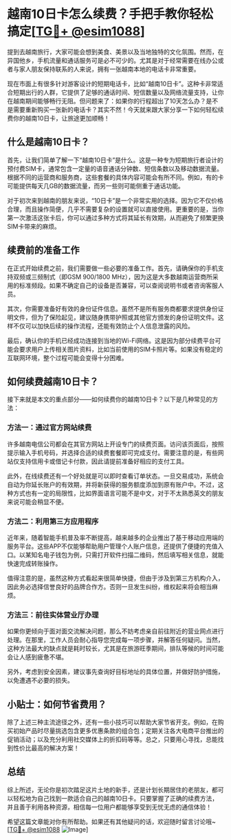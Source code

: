 # 越南10日卡怎么续费？手把手教你轻松搞定[[TG💪+ @esim1088](https://t.me/s/esim1088)]

提到去越南旅行，大家可能会想到美食、美景以及当地独特的文化氛围。然而，在异国他乡，手机流量和通话服务可是必不可少的。尤其是对于经常需要在线办公或者与家人朋友保持联系的人来说，拥有一张越南本地的电话卡非常重要。

现在市面上有很多针对游客设计的短期电话卡，比如“越南10日卡”。这种卡非常适合短期出行的人群，它提供了足够的通话时间、短信数量以及网络流量支持，让你在越南期间能够畅行无阻。但问题来了：如果你的行程超出了10天怎么办？是不是需要重新购买一张新的电话卡？其实不然！今天就来跟大家分享一下如何轻松续费你的越南10日卡，让旅途更加顺畅！

## 什么是越南10日卡？

首先，让我们简单了解一下“越南10日卡”是什么。这是一种专为短期旅行者设计的预付费SIM卡，通常包含一定量的语音通话分钟数、短信条数以及移动数据流量。根据不同的运营商和服务商，这些套餐的具体内容可能会有所不同。例如，有的卡可能提供每天几GB的数据流量，而另一些则可能侧重于通话功能。

对于初次来到越南的朋友来说，“10日卡”是一个非常实用的选择。因为它不仅价格合理，而且操作简便，几乎不需要复杂的设置就可以直接使用。更重要的是，当你第一次激活这张卡后，你可以通过多种方式将其延长有效期，从而避免了频繁更换SIM卡带来的麻烦。

## 续费前的准备工作

在正式开始续费之前，我们需要做一些必要的准备工作。首先，请确保你的手机支持双频或三频制式（即GSM 900/1800 MHz），因为这是大多数越南运营商所采用的标准频段。如果不确定自己的设备是否兼容，可以查阅说明书或者咨询客服人员。

其次，你需要准备好有效的身份证件信息。虽然不是所有服务商都要求提供身份证明文件，但为了保险起见，建议随身携带护照或其他官方颁发的身份证明文件。这样不仅可以加快后续的操作流程，还能有效防止个人信息泄露的风险。

最后，确认你的手机已经成功连接到当地的Wi-Fi网络。这是因为部分续费平台可能会要求用户上传相关图片资料，比如当前使用的SIM卡照片等。如果没有稳定的互联网环境，整个过程可能会变得十分困难。

## 如何续费越南10日卡？

接下来就是本文的重点部分——如何续费你的越南10日卡？以下是几种常见的方法：

### 方法一：通过官方网站续费

许多越南电信公司都会在其官方网站上开设专门的续费页面。访问该页面后，按照提示输入手机号码，并选择合适的续费套餐即可完成支付。需要注意的是，有些网站仅支持信用卡或借记卡付款，因此请提前准备好相应的支付工具。

此外，在线续费还有一个好处就是可以即时查看订单状态。一旦交易成功，系统会自动为你延长账户的有效期，并将新获得的服务额度添加到原有账户中。不过，这种方式也有一定的局限性，比如界面语言可能不是中文，对于不太熟悉英文的朋友来说可能会稍显不便。

### 方法二：利用第三方应用程序

近年来，随着智能手机普及率不断提高，越来越多的企业推出了基于移动应用端的服务平台。这些APP不仅能够帮助用户管理个人账户信息，还提供了便捷的充值入口。以某知名电子钱包为例，只需打开软件扫描二维码，然后填写相关信息，就能快速完成转账操作。

值得注意的是，虽然这种方式看起来很简单快捷，但由于涉及到第三方机构介入，因此务必选择信誉良好的品牌合作方。否则一旦发生纠纷，维权起来将会相当麻烦。

### 方法三：前往实体营业厅办理

如果你更倾向于面对面交流解决问题，那么不妨考虑亲自前往附近的营业网点进行处理。在那里，工作人员会耐心指导您完成每一项步骤，并解答任何疑问。当然，这种方法最大的缺点就是耗时较长，尤其是在旅游旺季期间，排队等候的时间可能会让人感到疲惫不堪。

另外，考虑到安全因素，建议事先查询好目标地址的具体位置，并做好防护措施，以免遭遇不必要的损失。

## 小贴士：如何节省费用？

除了上述三种主流途径之外，还有一些小技巧可以帮助大家节省开支。例如，在购买初始产品时尽量挑选包含更多优惠条款的组合包；定期关注各大电商平台推出的促销活动；以及充分利用社交媒体上的折扣码等等。总之，只要用心寻找，总能找到性价比最高的解决方案！

## 总结

综上所述，无论你是初次踏足这片土地的新手，还是计划长期居住的老朋友，都可以轻松地为自己找到一款适合自己的越南10日卡。只要掌握了正确的续费方法，并且善于利用各种资源，相信每一位用户都能够享受到无忧无虑的通信体验！

希望这篇文章能对你有所帮助。如果还有其他疑问的话，欢迎随时留言讨论哦~ [[TG💪+ @esim1088](https://t.me/s/esim1088) ![Image](https://i.postimg.cc/4NQfJmqS/Snipaste-2025-05-13-00-14-12.png)]